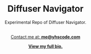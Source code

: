 

<br />
<div align="center" id="readme-top">
  
  <h1 align="center">Diffuser Navigator</h1>

  <p align="center" >





Experimental Repo of Diffuser Navigator.



<br />
<a href="https://yuhang.topsoftint.com">Contact me at: <strong>me@yhscode.com</strong></a>

<a href="https://yhscode.com"><strong>View my full bio.</strong></a>
    <br />
    <br />
  </p>
</div>
